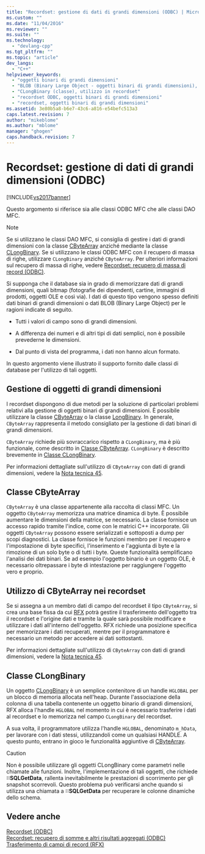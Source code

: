 ```yaml
---
title: "Recordset: gestione di dati di grandi dimensioni (ODBC) | Microsoft Docs"
ms.custom: ""
ms.date: "11/04/2016"
ms.reviewer: ""
ms.suite: ""
ms.technology: 
  - "devlang-cpp"
ms.tgt_pltfrm: ""
ms.topic: "article"
dev_langs: 
  - "C++"
helpviewer_keywords: 
  - "oggetti binari di grandi dimensioni"
  - "BLOB (Binary Large Object - oggetti binari di grandi dimensioni), recordset"
  - "CLongBinary (classe), utilizzo in recordset"
  - "recordset ODBC, oggetti binari di grandi dimensioni"
  - "recordset, oggetti binari di grandi dimensioni"
ms.assetid: 3e80b5a8-b6e7-43c6-a816-e54befc513a3
caps.latest.revision: 7
author: "mikeblome"
ms.author: "mblome"
manager: "ghogen"
caps.handback.revision: 7
---
```

# Recordset: gestione di dati di grandi dimensioni (ODBC)
[!INCLUDE[vs2017banner](../../assembler/inline/includes/vs2017banner.md)]

Questo argomento si riferisce sia alle classi ODBC MFC che alle classi DAO MFC.  
  
> [!NOTE]
>  Se si utilizzano le classi DAO MFC, si consiglia di gestire i dati di grandi dimensioni con la classe [CByteArray](../../mfc/reference/cbytearray-class.md) anziché mediante la classe [CLongBinary](../../mfc/reference/clongbinary-class.md).  Se si utilizzano le classi ODBC MFC con il recupero di massa di righe, utilizzare `CLongBinary` anziché `CByteArray`.  Per ulteriori informazioni sul recupero di massa di righe, vedere [Recordset: recupero di massa di record \(ODBC\)](../../data/odbc/recordset-fetching-records-in-bulk-odbc.md).  
  
 Si supponga che il database sia in grado di memorizzare dati di grandi dimensioni, quali bitmap \(fotografie dei dipendenti, cartine, immagini di prodotti, oggetti OLE e così via\).  I dati di questo tipo vengono spesso definiti dati binari di grandi dimensioni o dati BLOB \(Binary Large Object\) per le ragioni indicate di seguito.  
  
-   Tutti i valori di campo sono di grandi dimensioni.  
  
-   A differenza dei numeri e di altri tipi di dati semplici, non è possibile prevederne le dimensioni.  
  
-   Dal punto di vista del programma, i dati non hanno alcun formato.  
  
 In questo argomento viene illustrato il supporto fornito dalle classi di database per l'utilizzo di tali oggetti.  
  
##  <a name="_core_managing_large_objects"></a> Gestione di oggetti di grandi dimensioni  
 I recordset dispongono di due metodi per la soluzione di particolari problemi relativi alla gestione di oggetti binari di grandi dimensioni.  È possibile utilizzare la classe [CByteArray](../../mfc/reference/cbytearray-class.md) o la classe [LongBinary](../../mfc/reference/clongbinary-class.md).  In generale, `CByteArray` rappresenta il metodo consigliato per la gestione di dati binari di grandi dimensioni.  
  
 `CByteArray` richiede più sovraccarico rispetto a `CLongBinary`, ma è più funzionale, come descritto in [Classe CByteArray](#_core_the_cbytearray_class).  `CLongBinary` è descritto brevemente in [Classe CLongBinary](#_core_the_clongbinary_class).  
  
 Per informazioni dettagliate sull'utilizzo di `CByteArray` con dati di grandi dimensioni, vedere la [Nota tecnica 45](../../mfc/tn045-mfc-database-support-for-long-varchar-varbinary.md).  
  
##  <a name="_core_the_cbytearray_class"></a> Classe CByteArray  
 `CByteArray` è una classe appartenente alla raccolta di classi MFC.  Un oggetto `CByteArray` memorizza una matrice dinamica di byte. È possibile aumentare le dimensioni della matrice, se necessario.  La classe fornisce un accesso rapido tramite l'indice, come con le matrici C\+\+ incorporate.  Gli oggetti `CByteArray` possono essere serializzati e sottoposti a dump per scopi diagnostici.  La classe fornisce le funzioni membro per il recupero e l'impostazione di byte specifici, l'inserimento e l'aggiunta di byte e la rimozione di un solo byte o di tutti i byte.  Queste funzionalità semplificano l'analisi dei dati binari.  Se ad esempio l'oggetto binario è un oggetto OLE, è necessario oltrepassare i byte di intestazione per raggiungere l'oggetto vero e proprio.  
  
##  <a name="_core_using_cbytearray_in_recordsets"></a> Utilizzo di CByteArray nei recordset  
 Se si assegna a un membro dati di campo del recordset il tipo `CByteArray`, si crea una base fissa da cui [RFX](../../data/odbc/record-field-exchange-rfx.md) potrà gestire il trasferimento dell'oggetto tra il recordset e l'origine dati e tramite la quale sarà possibile modificare e utilizzare i dati all'interno dell'oggetto.  RFX richiede una posizione specifica per memorizzare i dati recuperati, mentre per il programmatore è necessario un metodo per accedere ai dati sottostanti.  
  
 Per informazioni dettagliate sull'utilizzo di `CByteArray` con dati di grandi dimensioni, vedere la [Nota tecnica 45](../../mfc/tn045-mfc-database-support-for-long-varchar-varbinary.md).  
  
##  <a name="_core_the_clongbinary_class"></a> Classe CLongBinary  
 Un oggetto [CLongBinary](../../mfc/reference/clongbinary-class.md) è un semplice contenitore di un handle `HGLOBAL` per un blocco di memoria allocata nell'heap.  Durante l'associazione della colonna di una tabella contenente un oggetto binario di grandi dimensioni, RFX alloca l'handle `HGLOBAL` nel momento in cui è necessario trasferire i dati al recordset e lo memorizza nel campo `CLongBinary` del recordset.  
  
 A sua volta, il programmatore utilizza l'handle `HGLOBAL`, denominato `m_hData`, per lavorare con i dati stessi, utilizzandoli come un qualsiasi HANDLE.  A questo punto, entrano in gioco le funzionalità aggiuntive di [CByteArray](../../mfc/reference/cbytearray-class.md).  
  
> [!CAUTION]
>  Non è possibile utilizzare gli oggetti CLongBinary come parametri nelle chiamate alle funzioni.  Inoltre, l'implementazione di tali oggetti, che richiede **::SQLGetData**, rallenta inevitabilmente le prestazioni di scorrimento per gli snapshot scorrevoli.  Questo problema può verificarsi anche quando si utilizza una chiamata a **::SQLGetData** per recuperare le colonne dinamiche dello schema.  
  
## Vedere anche  
 [Recordset \(ODBC\)](../../data/odbc/recordset-odbc.md)   
 [Recordset: recupero di somme e altri risultati aggregati \(ODBC\)](../../data/odbc/recordset-obtaining-sums-and-other-aggregate-results-odbc.md)   
 [Trasferimento di campi di record \(RFX\)](../../data/odbc/record-field-exchange-rfx.md)